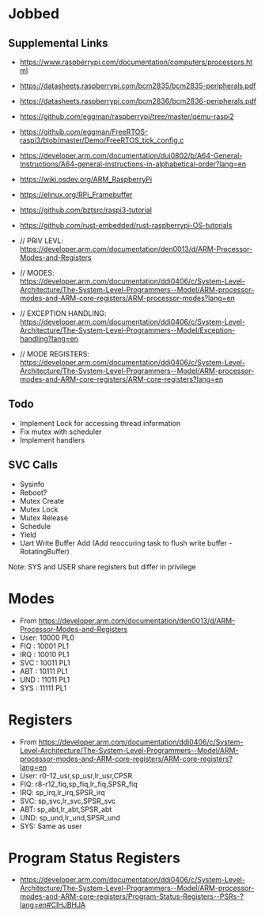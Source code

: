 # Jobbed

## Supplemental Links
- https://www.raspberrypi.com/documentation/computers/processors.html
- https://datasheets.raspberrypi.com/bcm2835/bcm2835-peripherals.pdf
- https://datasheets.raspberrypi.com/bcm2836/bcm2836-peripherals.pdf
- https://github.com/eggman/raspberrypi/tree/master/qemu-raspi2
- https://github.com/eggman/FreeRTOS-raspi3/blob/master/Demo/FreeRTOS_tick_config.c
- https://developer.arm.com/documentation/dui0802/b/A64-General-Instructions/A64-general-instructions-in-alphabetical-order?lang=en
- https://wiki.osdev.org/ARM_RaspberryPi
- https://elinux.org/RPi_Framebuffer
- https://github.com/bztsrc/raspi3-tutorial
- https://github.com/rust-embedded/rust-raspberrypi-OS-tutorials

- // PRIV LEVL: https://developer.arm.com/documentation/den0013/d/ARM-Processor-Modes-and-Registers
- // MODES: https://developer.arm.com/documentation/ddi0406/c/System-Level-Architecture/The-System-Level-Programmers--Model/ARM-processor-modes-and-ARM-core-registers/ARM-processor-modes?lang=en
- // EXCEPTION HANDLING: https://developer.arm.com/documentation/ddi0406/c/System-Level-Architecture/The-System-Level-Programmers--Model/Exception-handling?lang=en
- // MODE REGISTERS: https://developer.arm.com/documentation/ddi0406/c/System-Level-Architecture/The-System-Level-Programmers--Model/ARM-processor-modes-and-ARM-core-registers/ARM-core-registers?lang=en

## Todo
- Implement Lock for accessing thread information
- Fix mutex with scheduler
- Implement handlers

## SVC Calls
- Sysinfo
- Reboot?
- Mutex Create
- Mutex Lock
- Mutex Release
- Schedule
- Yield
- Uart Write Buffer Add (Add reoccuring task to flush write buffer - RotatingBuffer)


Note: SYS and USER share registers but differ in privilege


# Modes
- From https://developer.arm.com/documentation/den0013/d/ARM-Processor-Modes-and-Registers
- User: 10000 PL0
- FIQ : 10001 PL1
- IRQ : 10010 PL1
- SVC : 10011 PL1
- ABT : 10111 PL1
- UND : 11011 PL1
- SYS : 11111 PL1

# Registers
- From https://developer.arm.com/documentation/ddi0406/c/System-Level-Architecture/The-System-Level-Programmers--Model/ARM-processor-modes-and-ARM-core-registers/ARM-core-registers?lang=en
- User: r0-12_usr,sp_usr,lr_usr,CPSR
- FIQ: r8-r12_fiq,sp_fiq,lr_fiq,SPSR_fiq
- IRQ: sp_irq,lr_irq,SPSR_irq
- SVC: sp_svc,lr_svc,SPSR_svc
- ABT: sp_abt,lr_abt,SPSR_abt
- UND: sp_und,lr_und,SPSR_und
- SYS: Same as user

# Program Status Registers
- https://developer.arm.com/documentation/ddi0406/c/System-Level-Architecture/The-System-Level-Programmers--Model/ARM-processor-modes-and-ARM-core-registers/Program-Status-Registers--PSRs-?lang=en#CIHJBHJA
